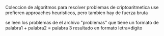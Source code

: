 Coleccion de algoritmos para resolver problemas de criptoaritmetica
use prefieren approaches heuristicos, pero tambien hay de fuerza bruta

se leen los problemas de el archivo "problemas" que tiene un formato de 
palabra1 + palabra2 = palabra 3 
resultado en formato 
letra=digito

